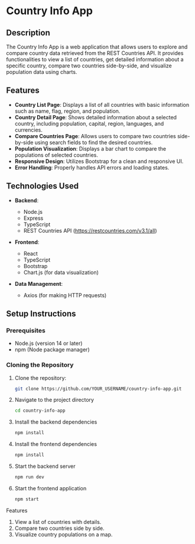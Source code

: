 # Country Info App

## Description
The Country Info App is a web application that allows users to explore and compare country data retrieved from the REST Countries API. It provides functionalities to view a list of countries, get detailed information about a specific country, compare two countries side-by-side, and visualize population data using charts.

## Features
- **Country List Page**: Displays a list of all countries with basic information such as name, flag, region, and population.
- **Country Detail Page**: Shows detailed information about a selected country, including population, capital, region, languages, and currencies.
- **Compare Countries Page**: Allows users to compare two countries side-by-side using search fields to find the desired countries.
- **Population Visualization**: Displays a bar chart to compare the populations of selected countries.
- **Responsive Design**: Utilizes Bootstrap for a clean and responsive UI.
- **Error Handling**: Properly handles API errors and loading states.

## Technologies Used
- **Backend**: 
  - Node.js
  - Express
  - TypeScript
  - REST Countries API (https://restcountries.com/v3.1/all)
  
- **Frontend**:
  - React
  - TypeScript
  - Bootstrap
  - Chart.js (for data visualization)
  
- **Data Management**:
  - Axios (for making HTTP requests)

## Setup Instructions

### Prerequisites
- Node.js (version 14 or later)
- npm (Node package manager)

### Cloning the Repository
1. Clone the repository:
   ```bash
   git clone https://github.com/YOUR_USERNAME/country-info-app.git

2. Navigate to the project directory
    ```bash
    cd country-info-app

3. Install the backend dependencies
    ```bash
    npm install

4. Install the frontend dependencies
    ```bash
    npm install

5. Start the backend server
    ```bash
    npm run dev

6. Start the frontend application
    ```bash
    npm start

Features
  1. View a list of countries with details.
  2. Compare two countries side by side.
  3. Visualize country populations on a map.

